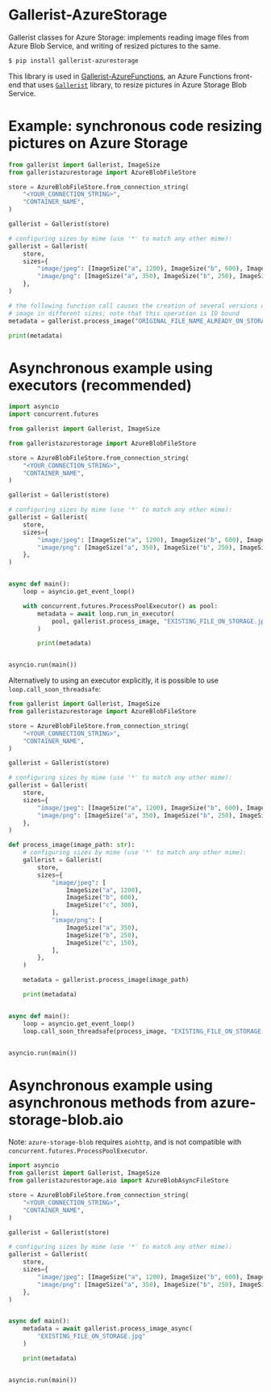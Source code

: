 # Gallerist-AzureStorage
Gallerist classes for Azure Storage: implements reading image files from Azure
Blob Service, and writing of resized pictures to the same.

```bash
$ pip install gallerist-azurestorage
```

This library is used in
[Gallerist-AzureFunctions](https://github.com/Neoteroi/Gallerist-AzureFunctions),
an Azure Functions front-end that uses
[`Gallerist`](https://github.com/Neoteroi/Gallerist) library, to resize
pictures in Azure Storage Blob Service.

# Example: synchronous code resizing pictures on Azure Storage

```python
from gallerist import Gallerist, ImageSize
from galleristazurestorage import AzureBlobFileStore

store = AzureBlobFileStore.from_connection_string(
    "<YOUR_CONNECTION_STRING>",
    "CONTAINER_NAME",
)

gallerist = Gallerist(store)

# configuring sizes by mime (use '*' to match any other mime):
gallerist = Gallerist(
    store,
    sizes={
        "image/jpeg": [ImageSize("a", 1200), ImageSize("b", 600), ImageSize("c", 300)],
        "image/png": [ImageSize("a", 350), ImageSize("b", 250), ImageSize("c", 150)],
    },
)

# the following function call causes the creation of several versions of the
# image in different sizes; note that this operation is IO bound
metadata = gallerist.process_image("ORIGINAL_FILE_NAME_ALREADY_ON_STORAGE.png")

print(metadata)

```

# Asynchronous example using executors (recommended)

```python
import asyncio
import concurrent.futures

from gallerist import Gallerist, ImageSize

from galleristazurestorage import AzureBlobFileStore

store = AzureBlobFileStore.from_connection_string(
    "<YOUR_CONNECTION_STRING>",
    "CONTAINER_NAME",
)

gallerist = Gallerist(store)

# configuring sizes by mime (use '*' to match any other mime):
gallerist = Gallerist(
    store,
    sizes={
        "image/jpeg": [ImageSize("a", 1200), ImageSize("b", 600), ImageSize("c", 300)],
        "image/png": [ImageSize("a", 350), ImageSize("b", 250), ImageSize("c", 150)],
    },
)


async def main():
    loop = asyncio.get_event_loop()

    with concurrent.futures.ProcessPoolExecutor() as pool:
        metadata = await loop.run_in_executor(
            pool, gallerist.process_image, "EXISTING_FILE_ON_STORAGE.jpg"
        )

        print(metadata)


asyncio.run(main())

```

Alternatively to using an executor explicitly, it is possible to use
`loop.call_soon_threadsafe`:

```python
from gallerist import Gallerist, ImageSize
from galleristazurestorage import AzureBlobFileStore

store = AzureBlobFileStore.from_connection_string(
    "<YOUR_CONNECTION_STRING>",
    "CONTAINER_NAME",
)

gallerist = Gallerist(store)

# configuring sizes by mime (use '*' to match any other mime):
gallerist = Gallerist(
    store,
    sizes={
        "image/jpeg": [ImageSize("a", 1200), ImageSize("b", 600), ImageSize("c", 300)],
        "image/png": [ImageSize("a", 350), ImageSize("b", 250), ImageSize("c", 150)],
    },
)

def process_image(image_path: str):
    # configuring sizes by mime (use '*' to match any other mime):
    gallerist = Gallerist(
        store,
        sizes={
            "image/jpeg": [
                ImageSize("a", 1200),
                ImageSize("b", 600),
                ImageSize("c", 300),
            ],
            "image/png": [
                ImageSize("a", 350),
                ImageSize("b", 250),
                ImageSize("c", 150),
            ],
        },
    )

    metadata = gallerist.process_image(image_path)

    print(metadata)


async def main():
    loop = asyncio.get_event_loop()
    loop.call_soon_threadsafe(process_image, "EXISTING_FILE_ON_STORAGE.jpg")


asyncio.run(main())
```

# Asynchronous example using asynchronous methods from azure-storage-blob.aio

Note: `azure-storage-blob` requires `aiohttp`, and is not compatible with
`concurrent.futures.ProcessPoolExecutor`.

```python
import asyncio
from gallerist import Gallerist, ImageSize
from galleristazurestorage.aio import AzureBlobAsyncFileStore

store = AzureBlobFileStore.from_connection_string(
    "<YOUR_CONNECTION_STRING>",
    "CONTAINER_NAME",
)

gallerist = Gallerist(store)

# configuring sizes by mime (use '*' to match any other mime):
gallerist = Gallerist(
    store,
    sizes={
        "image/jpeg": [ImageSize("a", 1200), ImageSize("b", 600), ImageSize("c", 300)],
        "image/png": [ImageSize("a", 350), ImageSize("b", 250), ImageSize("c", 150)],
    },
)


async def main():
    metadata = await gallerist.process_image_async(
        "EXISTING_FILE_ON_STORAGE.jpg"
    )

    print(metadata)


asyncio.run(main())
```
